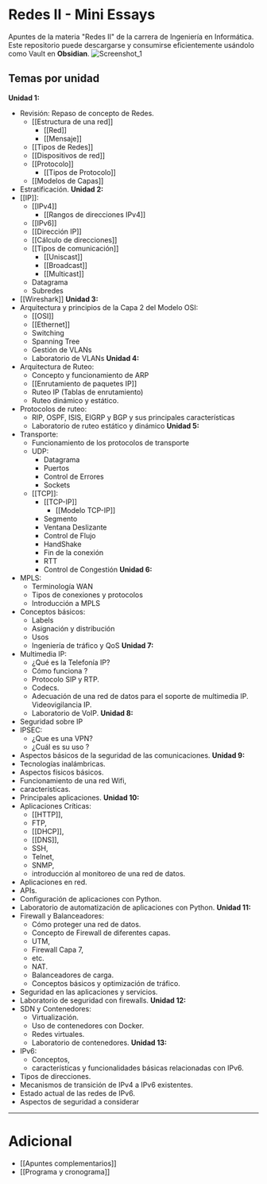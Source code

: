 # Redes II - Mini Essays
Apuntes de la materia "Redes II" de la carrera de Ingeniería en Informática. Este repositorio puede descargarse y consumirse eficientemente usándolo como Vault en **Obsidian**.
![Screenshot_1](https://github.com/user-attachments/assets/c089bec2-378b-4e6c-9a33-ee6d77f6fe0e)

## Temas por unidad

**Unidad 1:**
- Revisión: Repaso de concepto de Redes.
	- [[Estructura de una red]]
		- [[Red]]
		- [[Mensaje]]
	- [[Tipos de Redes]]
	- [[Dispositivos de red]]
	- [[Protocolo]]
		- [[Tipos de Protocolo]]
	- [[Modelos de Capas]]
- Estratificación.
**Unidad 2:**
- [[IP]]:
	- [[IPv4]]
		- [[Rangos de direcciones IPv4]]
	- [[IPv6]]
	- [[Dirección IP]]
	- [[Cálculo de direcciones]]
	- [[Tipos de comunicación]]
		- [[Uniscast]]
		- [[Broadcast]]
		- [[Multicast]]
	- Datagrama
	- Subredes
- [[Wireshark]]
**Unidad 3:**
- Arquitectura y principios de la Capa 2 del Modelo OSI:
	- [[OSI]]
	- [[Ethernet]]
	- Switching
	- Spanning Tree
	- Gestión de VLANs
	- Laboratorio de VLANs
**Unidad 4:**
- Arquitectura de Ruteo:
	- Concepto y funcionamiento de ARP
	- [[Enrutamiento de paquetes IP]]
	- Ruteo IP (Tablas de enrutamiento)
	- Ruteo dinámico y estático.
- Protocolos de ruteo:
	- RIP, OSPF, ISIS, EIGRP y BGP y sus principales características
	- Laboratorio de ruteo estático y dinámico
**Unidad 5:**
- Transporte:
	- Funcionamiento de los protocolos de transporte
	- UDP:
		- Datagrama
		- Puertos
		- Control de Errores
		- Sockets
	- [[TCP]]:
		- [[TCP-IP]]
			- [[Modelo TCP-IP]]
		- Segmento
		- Ventana Deslizante
		- Control de Flujo
		- HandShake
		- Fin de la conexión
		- RTT
		- Control de Congestión
**Unidad 6:**
- MPLS:
	- Terminología WAN
	- Tipos de conexiones y protocolos
	- Introducción a MPLS
- Conceptos básicos:
	- Labels
	- Asignación y distribución
	- Usos
	- Ingeniería de tráfico y QoS
**Unidad 7:**
- Multimedia IP:
	- ¿Qué es la Telefonía IP?
	- Cómo funciona ?
	- Protocolo SIP y RTP.
	- Codecs.
	- Adecuación de una red de datos para el soporte de multimedia IP. Videovigilancia IP.
	- Laboratorio de VoIP.
**Unidad 8:**
- Seguridad sobre IP
- IPSEC:
	- ¿Que es una VPN?
	- ¿Cuál es su uso ?
- Aspectos básicos de la seguridad de las comunicaciones.
**Unidad 9:**
- Tecnologías inalámbricas.
- Aspectos físicos básicos.
- Funcionamiento de una red Wifi,
- características.
- Principales aplicaciones.
**Unidad 10:**
- Aplicaciones Críticas:
	- [[HTTP]],
	- FTP,
	- [[DHCP]],
	- [[DNS]],
	- SSH,
	- Telnet,
	- SNMP,
	- introducción al monitoreo de una red de datos.
- Aplicaciones en red.
- APIs.
- Configuración de aplicaciones con Python.
- Laboratorio de automatización de aplicaciones con Python.
**Unidad 11:**
- Firewall y Balanceadores:
	- Cómo proteger una red de datos.
	- Concepto de Firewall de diferentes capas.
	- UTM,
	- Firewall Capa 7,
	- etc.
	- NAT.
	- Balanceadores de carga.
	- Conceptos básicos y optimización de tráfico.
- Seguridad en las aplicaciones y servicios.
- Laboratorio de seguridad con firewalls.
**Unidad 12:**
- SDN y Contenedores:
	- Virtualización.
	- Uso de contenedores con Docker.
	- Redes virtuales.
	- Laboratorio de contenedores.
**Unidad 13:**
- IPv6:
	- Conceptos,
	- características y funcionalidades básicas relacionadas con IPv6.
- Tipos de direcciones.
- Mecanismos de transición de IPv4 a IPv6 existentes.
- Estado actual de las redes de IPv6.
- Aspectos de seguridad a considerar

---
# Adicional
- [[Apuntes complementarios]]
- [[Programa y cronograma]]